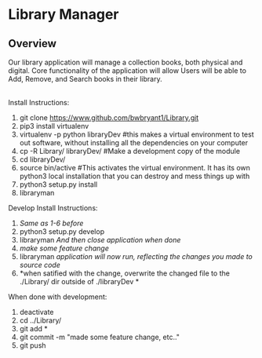 # Library Manager

<h2>Overview</h2>
<p>
Our library application will manage a collection books, both physical and digital. Core functionality of the application will allow Users will be able to Add, Remove, and Search books in their library. 
</p>
<br>
Install Instructions:

1) git clone https://www.github.com/bwbryant1/Library.git
2) pip3 install virtualenv
3) virtualenv -p python libraryDev #this makes a virtual environment to test out software, without installing all the dependencies on your computer
4) cp -R Library/ libraryDev/ #Make a development copy of the module
5) cd libraryDev/
6) source bin/active #This activates the virtual environment. It has its own python3 local installation that you can destroy and mess things up with
7) python3 setup.py install
8) libraryman 

Develop Install Instructions:
  1) *Same as 1-6 before*
  2) python3 setup.py develop
  3) libraryman *And then close application when done*
  4) *make some feature change*
  5) libraryman *application will now run, reflecting the changes you made to source code*
  6) *when satified with the change, overwrite the changed file to the ./Library/ dir outside of ./libraryDev *


When done with development:
  1) deactivate
  2) cd ../Library/
  3) git add *
  4) git commit -m "made some feature change, etc.."
  5) git push
